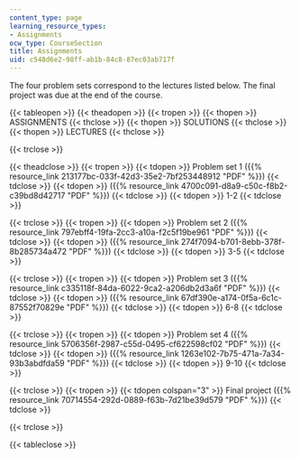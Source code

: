 ```yaml
---
content_type: page
learning_resource_types:
- Assignments
ocw_type: CourseSection
title: Assignments
uid: c548d6e2-98ff-ab1b-84c8-87ec03ab717f
---
```


The four problem sets correspond to the lectures listed below. The final project was due at the end of the course.

{{< tableopen >}}
{{< theadopen >}}
{{< tropen >}}
{{< thopen >}}
ASSIGNMENTS
{{< thclose >}}
{{< thopen >}}
SOLUTIONS
{{< thclose >}}
{{< thopen >}}
LECTURES
{{< thclose >}}

{{< trclose >}}

{{< theadclose >}}
{{< tropen >}}
{{< tdopen >}}
Problem set 1 ({{% resource_link 213177bc-033f-42d3-35e2-7bf253448912 "PDF" %}})
{{< tdclose >}}
{{< tdopen >}}
({{% resource_link 4700c091-d8a9-c50c-f8b2-c39bd8d42717 "PDF" %}})
{{< tdclose >}}
{{< tdopen >}}
1-2
{{< tdclose >}}

{{< trclose >}}
{{< tropen >}}
{{< tdopen >}}
Problem set 2 ({{% resource_link 797ebff4-19fa-2cc3-a10a-f2c5f19be961 "PDF" %}})
{{< tdclose >}}
{{< tdopen >}}
({{% resource_link 274f7094-b701-8ebb-378f-8b285734a472 "PDF" %}})
{{< tdclose >}}
{{< tdopen >}}
3-5
{{< tdclose >}}

{{< trclose >}}
{{< tropen >}}
{{< tdopen >}}
Problem set 3 ({{% resource_link c335118f-84da-6022-9ca2-a206db2d3a6f "PDF" %}})
{{< tdclose >}}
{{< tdopen >}}
({{% resource_link 67df390e-a174-0f5a-6c1c-87552f70829e "PDF" %}})
{{< tdclose >}}
{{< tdopen >}}
6-8
{{< tdclose >}}

{{< trclose >}}
{{< tropen >}}
{{< tdopen >}}
Problem set 4 ({{% resource_link 5706356f-2987-c55d-0495-cf622598cf02 "PDF" %}})
{{< tdclose >}}
{{< tdopen >}}
({{% resource_link 1263e102-7b75-471a-7a34-93b3abdfda59 "PDF" %}})
{{< tdclose >}}
{{< tdopen >}}
9-10
{{< tdclose >}}

{{< trclose >}}
{{< tropen >}}
{{< tdopen colspan="3" >}}
Final project ({{% resource_link 70714554-292d-0889-f63b-7d21be39d579 "PDF" %}})
{{< tdclose >}}

{{< trclose >}}

{{< tableclose >}}